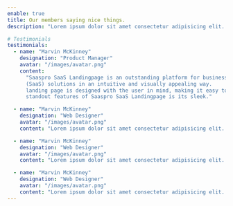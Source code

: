 ```yaml
---
enable: true
title: Our members saying nice things.
description: "Lorem ipsum dolor sit amet consectetur adipisicing elit. Natu autem, fugit laborum atque amet obcaecati aspernatur, quidem"

# Testimonials
testimonials:
  - name: "Marvin McKinney"
    designation: "Product Manager"
    avatar: "/images/avatar.png"
    content:
      "Saaspro SaaS Landingpage is an outstanding platform for businesses that want to showcase their software as a service
      (SaaS) solutions in an intuitive and visually appealing way.
      landing page is designed with the user in mind, making it easy to navigate and understand what software offers.One of the
      standout features of Saaspro SaaS Landingpage is its sleek."

  - name: "Marvin McKinney"
    designation: "Web Designer"
    avatar: "/images/avatar.png"
    content: "Lorem ipsum dolor sit amet consectetur adipisicing elit. Qui iusto illo molestias, assumenda expedita commodi inventore non itaque molestiae voluptatum dolore, facilis sapiente, repellat veniam."

  - name: "Marvin McKinney"
    designation: "Web Designer"
    avatar: "/images/avatar.png"
    content: "Lorem ipsum dolor sit amet consectetur adipisicing elit. Qui iusto illo molestias, assumenda expedita commodi inventore non itaque molestiae voluptatum dolore, facilis sapiente, repellat veniam."

  - name: "Marvin McKinney"
    designation: "Web Designer"
    avatar: "/images/avatar.png"
    content: "Lorem ipsum dolor sit amet consectetur adipisicing elit. Qui iusto illo molestias, assumenda expedita commodi inventore non itaque molestiae voluptatum dolore, facilis sapiente, repellat veniam."
---
```

